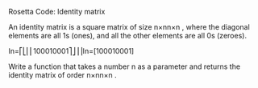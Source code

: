 Rosetta Code: Identity matrix


An identity matrix is a square matrix of size  n×nn×n , where the diagonal elements are all 1s (ones), and all the other elements are all 0s (zeroes).

In=⎡⎣⎢⎢100010001⎤⎦⎥⎥In=[100010001] 


Write a function that takes a number n as a parameter and returns the identity matrix of order  n×nn×n .

